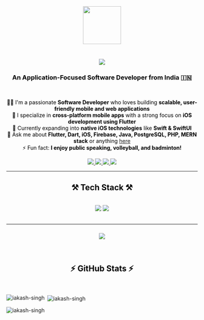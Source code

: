 <div align="center">
  <img src="https://media.giphy.com/media/M9gbBd9nbDrOTu1Mqx/giphy.gif" width="100"/>
</div>
<h1 align="center">
  <img src="https://readme-typing-svg.herokuapp.com/?font=Righteous&size=35&center=true&vCenter=true&width=500&height=70&duration=4000&lines=Hi+There!+👋;+I'm+Akash+Singh!;&color=000000" />
</h1>
<h3 align="center" style="color: #000000;">An Application-Focused Software Developer from India 🇮🇳</h3>
<br/>
<div align="center" style="color: #000000;">
 
 👨‍💻 I'm a passionate **Software Developer** who loves building **scalable, user-friendly mobile and web applications** <br/>
 📱 I specialize in **cross-platform mobile apps** with a strong focus on **iOS development using Flutter** <br/>
 🌱 Currently expanding into **native iOS technologies** like **Swift & SwiftUI** <br/>
 💬 Ask me about **Flutter, Dart, iOS, Firebase, Java, PostgreSQL, PHP, MERN stack** or anything [here](https://github.com/iakash-singh/iakash-singh/issues) <br/>
 ⚡ Fun fact: **I enjoy public speaking, volleyball, and badminton!**
 
</div>

<div align="center"> 
  <a href="mailto:akashsingh7202@gmail.com">
    <img src="https://img.shields.io/badge/Gmail-333333?style=for-the-badge&logo=gmail&logoColor=red" />
  </a>
  <a href="https://www.linkedin.com/in/akashsingh0/" target="_blank">
    <img src="https://img.shields.io/badge/LinkedIn-0077B5?style=for-the-badge&logo=linkedin&logoColor=white" target="_blank" />
  </a>
  <a href="https://github.com/iakash-singh" target="_blank">
     <img src="https://img.shields.io/badge/Portfolio-FF5722?style=for-the-badge&logo=todoist&logoColor=white" target="_blank" />
  </a>
  <a href="https://leetcode.com/u/akashingh/" target="_blank">
     <img src="https://img.shields.io/badge/LeetCode-FFA116?style=for-the-badge&logo=leetcode&logoColor=black" target="_blank" />
  </a>
</div>
 <hr style="border-color: #000000;"/>
 
<h2 align="center" style="color: #000000;">⚒️ Tech Stack ⚒️</h2>
<br/>
<div align="center">
    <img src="https://skillicons.dev/icons?i=flutter,dart,swift,java,postgres,firebase,php,react,nodejs,mongodb,html,javascript,typescript,express,mysql,sqlite&theme=light" />
    <img src="https://skillicons.dev/icons?i=vscode,github,figma,xcode,git&theme=light" /><br>
</div>
<br/>
<hr style="border-color: #000000;"/>
<h3 align="center">
    <img src="https://readme-typing-svg.herokuapp.com/?font=Righteous&size=25&center=true&vCenter=true&width=500&height=70&duration=4000&lines=Thanks+for+visiting!+✌️;+Shoot+me+a+message+on+LinkedIn!;I'm+always+down+to+collab+:)&color=000000">
</h3>
<br/>
<h2 align="center" style="color: #000000;">⚡ GitHub Stats ⚡</h2>
<br>
<p><img align="left" src="https://github-readme-stats.vercel.app/api/top-langs?username=iakash-singh&show_icons=true&locale=en&layout=compact&theme=light" alt="iakash-singh" /></p>
<p>&nbsp;<img align="center" src="https://github-readme-stats.vercel.app/api?username=iakash-singh&show_icons=true&locale=en&theme=light" alt="iakash-singh" /></p>
<p><img align="center" src="https://github-readme-streak-stats.herokuapp.com/?user=iakash-singh&theme=light" alt="iakash-singh" /></p>
